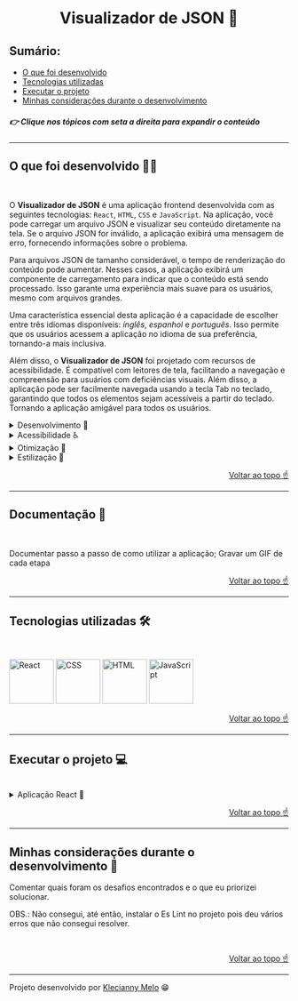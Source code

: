 <h1 id="top" align="center">Visualizador de JSON 📄</h1>

<h2>Sumário:</h2>

- [O que foi desenvolvido](#summary)
- [Tecnologias utilizadas](#tech)
- [Executar o projeto](#execute)
- [Minhas considerações durante o desenvolvimento](#considerations)

<h5>👉 Clique nos tópicos com seta a direita para expandir o conteúdo</h5>

---

<h2 id="summary">O que foi desenvolvido 👩‍💻</h2>

<br>

O **Visualizador de JSON** é uma aplicação frontend desenvolvida com as seguintes tecnologias: `React`, `HTML`, `CSS` e `JavaScript`. Na aplicação, você pode carregar um arquivo JSON e visualizar seu conteúdo diretamente na tela. Se o arquivo JSON for inválido, a aplicação exibirá uma mensagem de erro, fornecendo informações sobre o problema.

Para arquivos JSON de tamanho considerável, o tempo de renderização do conteúdo pode aumentar. Nesses casos, a aplicação exibirá um componente de carregamento para indicar que o conteúdo está sendo processado. Isso garante uma experiência mais suave para os usuários, mesmo com arquivos grandes.

Uma característica essencial desta aplicação é a capacidade de escolher entre três idiomas disponíveis: _inglês_, _espanhol_ e _português_. Isso permite que os usuários acessem a aplicação no idioma de sua preferência, tornando-a mais inclusiva.

Além disso, o **Visualizador de JSON** foi projetado com recursos de acessibilidade. É compatível com leitores de tela, facilitando a navegação e compreensão para usuários com deficiências visuais. Além disso, a aplicação pode ser facilmente navegada usando a tecla Tab no teclado, garantindo que todos os elementos sejam acessíveis a partir do teclado. Tornando a aplicação amigável para todos os usuários.
<br>

<details><summary>Desenvolvimento 🎯</summary>

A aplicação foi cuidadosamente desenvolvida, com foco na usabilidade e na eficiência. Algumas das principais características do desenvolvimento incluem:

- **React JSON View**: Utilizei a biblioteca [React JSON View](https://www.npmjs.com/package/react-json-view) para criar uma visualização imersiva e amigável do JSON diretamente na tela, tornando a experiência de visualização mais eficiente;

- **Acessibilidade Prioritária**: Um dos principais desafios foi garantir que a aplicação fosse acessível a todos. Implementei recursos, como rótulos ARIA e descrições alternativas, para melhorar a experiência de usuários com deficiências visuais e necessidades de navegação assistida;

- **Otimização de Desempenho**: Reconheõ a importância de uma renderização rápida, especialmente ao lidar com arquivos grandes. Implementei otimizações para garantir que o conteúdo seja processado e exibido o mais rapidamente possível, tornando a interação com a aplicação mais ágil.

O objetivo é oferecer uma experiência de alta qualidade aos usuários, garantindo que a acessibilidade e o desempenho estejam no centro do desenvolvimento.

</details>

<details><summary>Acessibilidade ♿️</summary>

Minha preocupação com a acessibilidade se reflete em uma série de recursos cuidadosamente implementados para garantir que os usuários tenham a melhor experiência possível:

- **Rótulos ARIA**: Utilizei aria-label, aria-labelledby e aria-describedby para fornecer informações e contextos significativos para elementos, tornando a navegação mais compreensível para leitores de tela;

- **Textos Alternativos**: Implementei atributos alt em imagens para descrever seu conteúdo, beneficiando usuários que não podem visualizar as imagens;

- **Navegação por Teclado**: O uso aprimorado do atributo tabindex permite uma navegação mais eficiente da página usando apenas o teclado;

- **Multilíngue**: A página pode ser traduzida para três idiomas: português, inglês e espanhol, garantindo que os usuários possam escolher o idioma de sua preferência;

- **Feedback para Erros**: Implementei mensagem de erro para indicar quando um arquivo inválido é enviado, ajudando os usuários a entenderem o problema;

- **Experiência Ininterrupta**: Um ícone de carregamento será renderizado na tela enquanto o conteúdo do arquivo é processado, tornando a espera mais clara e menos frustrante para todos;

- **Interatividade Melhorada**: Alterei as cores dos elementos em resposta aos eventos de hover e clique, tornando a experiência mais dinâmica e interativa;

- **Botão Inteligente**: Adotei uma lógica que desabilita o botão quando não há conteúdo na tela, habilitando-o automaticamente quando o conteúdo está disponível, melhorando a usabilidade geral da página.

</details>

<details><summary>Otimização 🔧</summary>

Visando proporcionar a melhor experiência aos usuários ao visualizar arquivos JSON na tela, adotei uma abordagem de _otimização_. Para alcançar o menor tempo de renderização possível, desativei alguns recursos da biblioteca React JSON View:

- **Habilitação da Área de Transferência (Clipboard)**: A funcionalidade de copiar para a área de transferência foi desativada para minimizar a carga de processamento.

- **Exibição de Tamanho de Objetos**: A página não exibe o tamanho dos objetos, pois isso pode gerar um aumento no tempo de renderização.

- **Exibição de Tipos de Dados**: Desativei a exibição dos tipos de dados, o que ajuda a simplificar o processo de renderização.

- **Exibição de Chaves de Arrays**: Também optei por não exibir as chaves dos arrays, o que contribui para um carregamento mais rápido.

Com essas otimizações, conseguimos alcançar o menor tempo de renderização na tela, garantindo que os usuários desfrutem de uma experiência ágil ao visualizar arquivos JSON na aplicação.

</details>

<details><summary>Estilização 🎨</summary>

Comentar quais recursos visuais que utilizei na página

Fontes: Nunito e Roboto (ver elementos e tamanhos da fonte)

Cores:
#efefef
#d9d9d9
#c3c3c3
#333333
#000000
#818181

Tipos de cursor: default, pointer e not-allowed

Icones: pasta aberta no input de enviar arquivo, lixeira no botão de limpar o conteúdo

Emojis: bandeira dos paises referentes aos idiomas disponíveis na aplicação (inglês, espanhol e português) e coração no footer

outline: para marcar o contepudo que está sendo focado pela navegação do usuário

</details>

<p align="right"><a href="#top">Voltar ao topo ☝</a></p>

---

<h2 id="tech">Documentação 📕</h2>

<br>

Documentar passo a passo de como utilizar a aplicação; Gravar um GIF de cada etapa

<p align="right"><a href="#top">Voltar ao topo ☝</a></p>

---

<h2 id="tech">Tecnologias utilizadas 🛠</h2>

<br>

<img title="React" alt="React" height="80" width="80" src="https://cdn.jsdelivr.net/gh/devicons/devicon/icons/react/react-original.svg" /> <img title="CSS" alt="CSS" height="80" width="80" src="https://cdn.jsdelivr.net/gh/devicons/devicon/icons/css3/css3-original.svg" />  <img title="HTML" alt="HTML" height="80" width="80" src="https://cdn.jsdelivr.net/gh/devicons/devicon/icons/html5/html5-original.svg" /> <img title="JavaScript" alt="JavaScript" height="80" width="80" src="https://cdn.jsdelivr.net/gh/devicons/devicon/icons/javascript/javascript-original.svg" />
          
<p align="right"><a href="#top">Voltar ao topo ☝</a></p>

---

<h2 id="execute">Executar o projeto 💻</h2>

<br>

<details><summary>Aplicação React 🎉</summary>

Para clonar o projeto, instalar as dependências e iniciar a aplicação `React`, execute os comandos na ordem a seguir:

```bash
  git clone https://github.com/Kecbm/rinhadefrontend.git
```

```bash
  cd rinhadefrontend
```

```bash
  npm install
```

```bash
  npm start
```

</details>

<p align="right"><a href="#top">Voltar ao topo ☝</a></p>

---

<h2 id="considerations">Minhas considerações durante o desenvolvimento 📝</h2>

Comentar quais foram os desafios encontrados e o que eu priorizei solucionar.

OBS.: Não consegui, até então, instalar o Es Lint no projeto pois deu vários erros que não consegui resolver.

<br>

<p align="right"><a href="#top">Voltar ao topo ☝</a></p>

---

Projeto desenvolvido por [Klecianny Melo](https://www.linkedin.com/in/kecbm/) 😁
